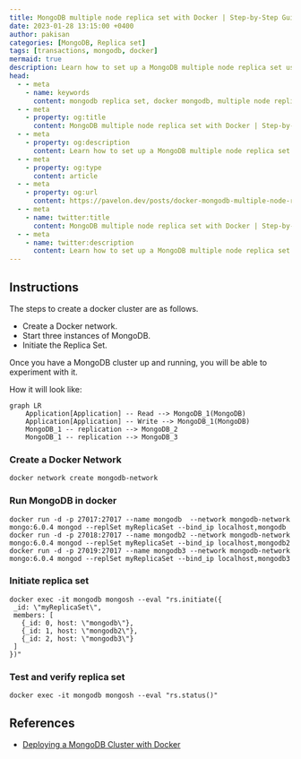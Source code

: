 ```yaml
---
title: MongoDB multiple node replica set with Docker | Step-by-Step Guide
date: 2023-01-28 13:15:00 +0400
author: pakisan
categories: [MongoDB, Replica set]
tags: [transactions, mongodb, docker]
mermaid: true
description: Learn how to set up a MongoDB multiple node replica set using Docker with this step-by-step guide. Perfect for development environments, testing MongoDB transactions, and understanding replication
head:
  - - meta
    - name: keywords
      content: mongodb replica set, docker mongodb, multiple node replica set, mongodb transactions, docker mongodb setup, mongodb cluster, mongodb replication, distributed database
  - - meta
    - property: og:title
      content: MongoDB multiple node replica set with Docker | Step-by-Step Guide
  - - meta
    - property: og:description
      content: Learn how to set up a MongoDB multiple node replica set using Docker with this step-by-step guide. Perfect for development environments, testing MongoDB transactions, and understanding replication
  - - meta
    - property: og:type
      content: article
  - - meta
    - property: og:url
      content: https://pavelon.dev/posts/docker-mongodb-multiple-node-replica-set/
  - - meta
    - name: twitter:title
      content: MongoDB multiple node replica set with Docker | Step-by-Step Guide
  - - meta
    - name: twitter:description
      content: Learn how to set up a MongoDB multiple node replica set using Docker with this step-by-step guide. Perfect for development environments, testing MongoDB transactions, and understanding replication.
---
```


## Instructions

The steps to create a docker cluster are as follows.
- Create a Docker network.
- Start three instances of MongoDB.
- Initiate the Replica Set.

Once you have a MongoDB cluster up and running, you will be able to experiment with it.

How it will look like:

```mermaid
graph LR
    Application[Application] -- Read --> MongoDB_1(MongoDB)
    Application[Application] -- Write --> MongoDB_1(MongoDB)
    MongoDB_1 -- replication --> MongoDB_2
    MongoDB_1 -- replication --> MongoDB_3
```

### Create a Docker Network
```shell
docker network create mongodb-network
```

### Run MongoDB in docker
```shell
docker run -d -p 27017:27017 --name mongodb  --network mongodb-network mongo:6.0.4 mongod --replSet myReplicaSet --bind_ip localhost,mongodb
docker run -d -p 27018:27017 --name mongodb2 --network mongodb-network mongo:6.0.4 mongod --replSet myReplicaSet --bind_ip localhost,mongodb2
docker run -d -p 27019:27017 --name mongodb3 --network mongodb-network mongo:6.0.4 mongod --replSet myReplicaSet --bind_ip localhost,mongodb3
```

### Initiate replica set
```shell
docker exec -it mongodb mongosh --eval "rs.initiate({
 _id: \"myReplicaSet\",
 members: [
   {_id: 0, host: \"mongodb\"},
   {_id: 1, host: \"mongodb2\"},
   {_id: 2, host: \"mongodb3\"}
 ]
})"
```

### Test and verify replica set
```shell
docker exec -it mongodb mongosh --eval "rs.status()"
```

## References
- [Deploying a MongoDB Cluster with Docker](https://www.mongodb.com/compatibility/deploying-a-mongodb-cluster-with-docker)

